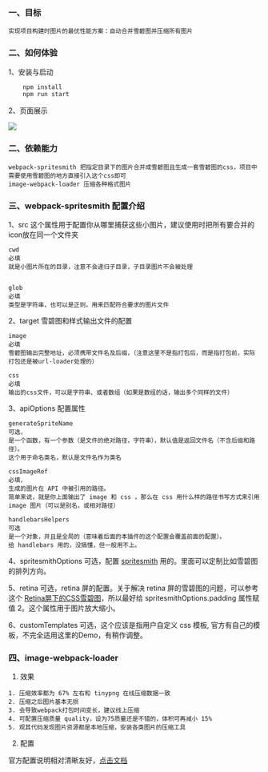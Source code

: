### 一、目标
    实现项目构建时图片的最优性能方案：自动合并雪碧图并压缩所有图片

### 二、如何体验
1、安装与启动
```bash
    npm install
    npm run start
```
2、页面展示

<img src="https://p0.meituan.net/scarlett/edd833b9bed1f94acb71adc626cd295537399.png">


### 二、依赖能力
    webpack-spritesmith 把指定目录下的图片合并成雪碧图且生成一套雪碧图的css，项目中需要使用雪碧图的地方直接引入这个css即可
    image-webpack-loader 压缩各种格式图片

### 三、webpack-spritesmith 配置介绍

1、src 这个属性用于配置你从哪里捕获这些小图片，建议使用时把所有要合并的icon放在同一个文件夹
```
cwd 
必填
就是小图片所在的目录，注意不会递归子目录，子目录图片不会被处理


glob 
必填
类型是字符串，也可以是正则，用来匹配符合要求的图片文件
```

2、target 雪碧图和样式输出文件的配置
```
image 
必填
雪碧图输出完整地址，必须携带文件名及后缀，（注意这里不是指打包后，而是指打包前，实际打包还是被url-loader处理的）

css 
必填
输出的css文件，可以是字符串、或者数组（如果是数组的话，输出多个同样的文件）
```

3、apiOptions 配置属性
```
generateSpriteName 
可选，
是一个函数，有一个参数（是文件的绝对路径，字符串），默认值是返回文件名（不含后缀和路径）。
这个用于命名类名，默认是文件名作为类名

cssImageRef 
必填，
生成的图片在 API 中被引用的路径。
简单来说，就是你上面输出了 image 和 css ，那么在 css 用什么样的路径书写方式来引用 image 图片（可以是别名，或相对路径）

handlebarsHelpers 
可选
是一个对象，并且是全局的（意味着后面的本插件的这个配置会覆盖前面的配置）。
给 handlebars 用的，没搞懂，但一般用不上。
```

4、spritesmithOptions 可选，配置 <a href="https://github.com/twolfson/spritesmith">spritesmith</a> 用的。里面可以定制比如雪碧图的排列方向。

5、retina 可选，retina 屏的配置。关于解决 retina 屏的雪碧图的问题，可以参考这个 <a href="https://www.toobug.net/article/css_image_sprites_on_retina_screen.html">Retina屏下的CSS雪碧图</a>，所以最好给 spritesmithOptions.padding 属性赋值 2。这个属性用于图片放大缩小。

6、customTemplates 可选，这个应该是指用户自定义 css 模板, 官方有自己的模板，不完全适用这里的Demo，有稍作调整。


### 四、image-webpack-loader 
1. 效果
```
1. 压缩效率都为 67% 左右和 tinypng 在线压缩数据一致
2. 压缩之后图片基本无损
3. 会导致webpack打包时间变长，建议线上压缩
4. 可配置压缩质量 quality，设为75质量还是不错的，体积可再减小 15%
5. 观其代码发现图片资源都是本地压缩，安装各类图片的压缩工具
```
2. 配置

官方配置说明相对清晰友好，<a href="https://github.com/tcoopman/image-webpack-loader">点击文档</a>

